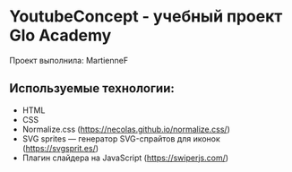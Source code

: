# YoutubeConcept - учебный проект Glo Academy
Проект выполнила: MartienneF

## Используемые технологии:
- HTML
- CSS
- Normalize.css (https://necolas.github.io/normalize.css/)
- SVG sprites — генератор SVG-спрайтов для иконок (https://svgsprit.es/)
- Плагин слайдера на JavaScript (https://swiperjs.com/)
